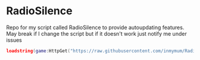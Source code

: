 # RadioSilence

Repo for my script called RadioSilence to provide autoupdating features. May break if I change the script but if it doesn't work just notify me under issues

```lua
loadstring(game:HttpGet("https://raw.githubusercontent.com/inmymum/RadioSilence/main/Releases/v1.lua"))()

